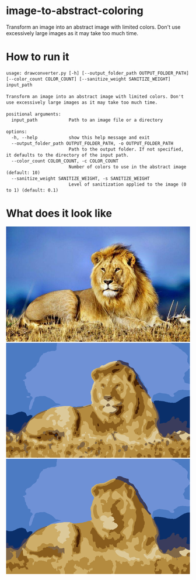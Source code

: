 # image-to-abstract-coloring
Transform an image into an abstract image with limited colors.
Don't use excessively large images as it may take too much time.
# How to run it
```
usage: drawconverter.py [-h] [--output_folder_path OUTPUT_FOLDER_PATH] [--color_count COLOR_COUNT] [--sanitize_weight SANITIZE_WEIGHT] input_path

Transform an image into an abstract image with limited colors. Don't use excessively large images as it may take too much time.

positional arguments:
  input_path            Path to an image file or a directory

options:
  -h, --help            show this help message and exit
  --output_folder_path OUTPUT_FOLDER_PATH, -o OUTPUT_FOLDER_PATH
                        Path to the output folder. If not specified, it defaults to the directory of the input path.
  --color_count COLOR_COUNT, -c COLOR_COUNT
                        Number of colors to use in the abstract image (default: 10)
  --sanitize_weight SANITIZE_WEIGHT, -s SANITIZE_WEIGHT
                        Level of sanitization applied to the image (0 to 1) (default: 0.1)
```
# What does it look like
![Source image](https://github.com/tdautreme/image-to-abstract-coloring/blob/main/example/lion.jpg?raw=true)
![Color reduced](https://github.com/tdautreme/image-to-abstract-coloring/blob/main/example/lion_reduced.png?raw=true)
![Color reduced and sanitized](https://github.com/tdautreme/image-to-abstract-coloring/blob/main/example/lion_reduced_sanitized.png?raw=true)

